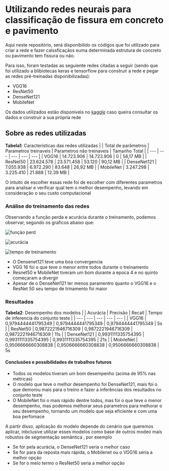 # Utilizando redes neurais para classificação de fissura em concreto e pavimento

Aqui neste repositório, será disponibilido os códigos que foi utilizado para criar a rede e fazer calssficaçãos euma determinada estrutura de concreto ou pavimento tem fissura ou não.

Para isso, foram testadas as seguiente redes citadas a seguir (sendo que foi utilizado a blibiotecas keras e tensorflow para construir a rede e pegar as redes pré-treinadas disponibilizadas):
- VGG16
- ResNet50
- DenseNet121
- MobileNet

Os dados utilizados estão disponiveis no [kaggle](https://www.kaggle.com/datasets/oluwaseunad/concrete-and-pavement-crack-images) caso queira consultar os dados e construir a sua própria rede

## Sobre as redes utilizadas

**Tabela1**: Caracteristicas das redes utilizadas
|  | Total de parâmetros | Parametros treinaveis | Parametros não treinaveis | Tamanho Total |
| --- | --- | --- | --- | --- |
| VGG16 |  14.723.906  |   14.723.906  | 0    |  56,17 MB   |
| ResNet50 |   23.624.578 |   23.571.458  |  53.120   |   90,12 MB  |
| DenseNet121 |  7.055.938  |  6.972.290    |   83.648  |  26,92 MB   |
| MobileNet | 3.247.298   |   3.225.410  |  21.888   |   12.39 MB |

O intuito de escolher essas rede foi de escolher com diferentes parametros para analisar e verificar qual tem o melhor desempenho, levando em consideração o seu custo computacional

### Análise do treinamento das redes

Observando a função perda e acurácia durante o treinamento, podemos observar, segundo os graficos abaixo que:

![função perd](https://github.com/user-attachments/assets/4b72d879-f51f-4886-a843-355a49e20b39)

![acurácia](https://github.com/user-attachments/assets/0ca9fa59-0f5c-47a6-9446-4c9616b8bd23)

![tempo de treinamento](https://github.com/user-attachments/assets/2ec2dd29-49a3-4bd1-b11e-252d95cf7103)


- O Densenet121 teve uma boa convergencia
- VGG 16 foi o que teve o menor entre todos durante o treinamento
- Resnet50 e MobileNet tiveram um bom durante a epoca 4 e no quinto começaram a divergir
- Apesar de o DenseNet121 ter menos paramentro quanto o VGG16 e o ResNet 50 seu tempo de trinamento foi maior

### Resultados

**Tabela2**: Desempenho dos modelos
|  | Acurácia | Precisão | Recall | Tempo de inferencia do conjunto teste | 
| --- | --- | --- | --- | --- |
| VGG16 |   0,9794444441795349  |    0,9794444441795349 |  0,9794444441795349   |  5s | 
| ResNet50 |  0,9872221946716309 |   0,9872221946716309  |  0,9872221946716309  | 11s | 
| DenseNet121 |  0,9931111335754395 |  0,9931111335754395    |   0,9931111335754395 |  21s |
| MobileNet | 0,9506666660308838   |   0,9506666660308838 |  0,9506666660308838   |  5s

#### Conclusões e possibilidades de trabalhos futuros

- Todos os modelos tiveram um bom desempenho (acima de 95% nas métricas)
- O modelo que teve o melhor desempenho foi DenseNet121, mais foi o que demorou mais para o treino e fazer a inferências dos resultados no conjunto teste
- O MobileNet foi o mais rápido dentre todos, mas foi o que teve o menor desempenho, mas podemos melhorar seus parametros para melhorar o seu desempenho, tornando um modelo que seja eficiente e com uma boa perfomace

A partir disso, aplicação do modelo depende do cenário que queremos aplicar, inbclusive utilizar esses modelos como base de outros modeo mais robustos de segmentação semântica , por exemplo

- Se for pela acurácia, o DenseNet121 seria o melhor caso
- Se for para da reposta mais rápida, o Mobilenet ou o VGG16 seria a melhor opção
- Se for o meio termo o ResNet50 seria a melhor opção


